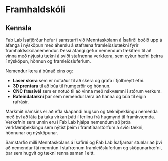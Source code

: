 # Framhaldskóli

## Kennsla

Fab Lab Ísafjörður hefur í samstarfi við Menntaskólann á Ísafirði boðið upp á áfanga í nýsköpun með áherslu á stafræna framleiðslutækni fyrir framhaldsskólanemendur. Þessi áfangi gefur nemendum tækifæri til að vinna með nýjustu tækni á sviði stafrænna verkfæra, sem eykur hæfni þeirra í nýsköpun, hönnun og framleiðsluferlum.

Nemendur læra á búnað eins og:

- **Laser skera** sem er notaður til að skera og grafa í fjölbreytt efni.
- **3D prentara** til að búa til frumgerðir og hönnun.
- **CNC fræsivél** sem er notuð til að vinna með nákvæmni í stórum verkum.
- **Rafeindatækni** þar sem nemendur læra að hanna og búa til eigin rafrásir.
  
Markmið námsins er að efla skapandi hugsun og tækniþekkingu nemenda með því að láta þá taka virkan þátt í ferlinu frá hugmynd til framkvæmda. Verkefnin sem unnin eru í Fab Lab hjálpa nemendum að þróa verkfæraþekkingu sem nýtist þeim í framtíðarstörfum á sviði tækni, hönnunar og nýsköpunar.

Samstarfið milli Menntaskólans á Ísafirði og Fab Lab Ísafjarðar stuðlar að því að nemendur fái menntun í stafrænum framleiðsluferlum og sköpunarhæfni, þar sem hugvit og tækni renna saman í eitt.

<!--## Samstaf við kennara

Smiðjan er í góðri tenginu við kennara á ýmsum deildum skólan og tekið virkan þátt í að aðsoða kennara við ýmist verkefni.-->

